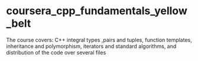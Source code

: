 # coursera_cpp_fundamentals_yellow_belt
 The course covers: C++ integral types ,pairs and tuples, function templates, inheritance and polymorphism, iterators and standard algorithms, and distribution of the code over several files
